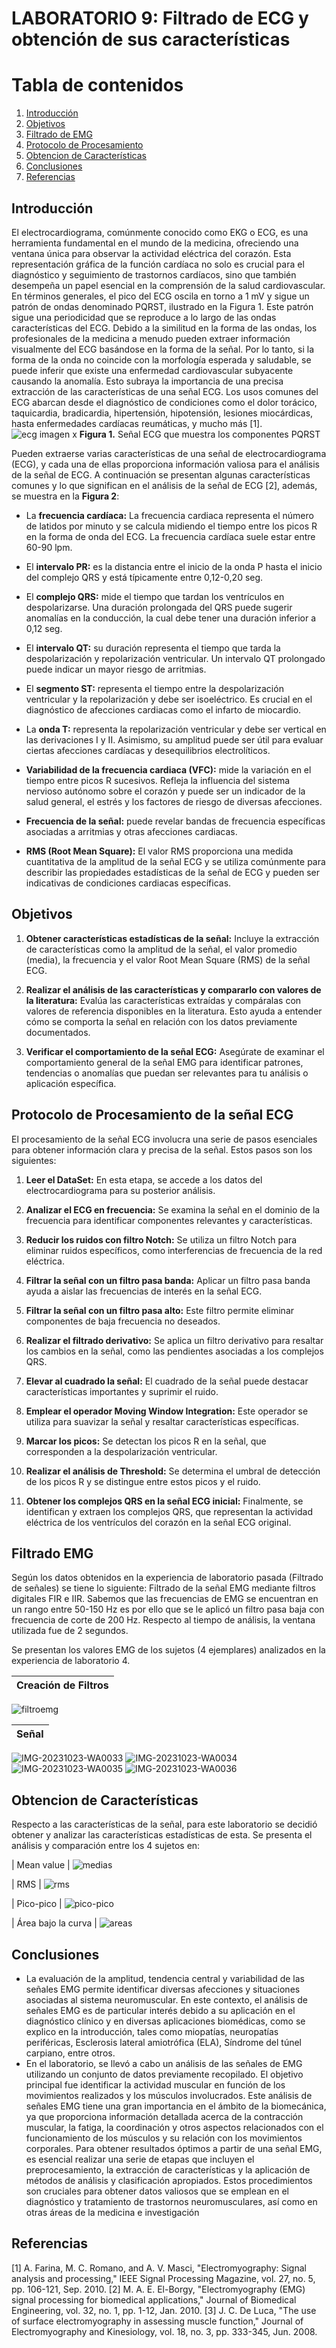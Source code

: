 # LABORATORIO 9: Filtrado de ECG y obtención de sus características
# **Tabla de contenidos**

1. [Introducción](#id1)
2. [Objetivos](#id2)
3. [Filtrado de EMG](#id3)
4. [Protocolo de Procesamiento](#id8)
5. [Obtencion de Características](#id4)
6. [Conclusiones](#id5)
7. [Referencias](#id6)
   
## **Introducción** <a name="id1"></a>

El electrocardiograma, comúnmente conocido como EKG o ECG, es una herramienta fundamental en el mundo de la medicina, ofreciendo una ventana única para observar la actividad eléctrica del corazón. Esta representación gráfica de la función cardíaca no solo es crucial para el diagnóstico y seguimiento de trastornos cardíacos, sino que también desempeña un papel esencial en la comprensión de la salud cardiovascular.
En términos generales, el pico del ECG oscila en torno a 1 mV y sigue un patrón de ondas denominado PQRST, ilustrado en la Figura 1. Este patrón sigue una periodicidad que se reproduce a lo largo de las ondas características del ECG. Debido a la similitud en la forma de las ondas, los profesionales de la medicina a menudo pueden extraer información visualmente del ECG basándose en la forma de la señal. Por lo tanto, si la forma de la onda no coincide con la morfología esperada y saludable, se puede inferir que existe una enfermedad cardiovascular subyacente causando la anomalía. Esto subraya la importancia de una precisa extracción de las características de una señal ECG. Los usos comunes del ECG abarcan desde el diagnóstico de condiciones como el dolor torácico, taquicardia, bradicardia, hipertensión, hipotensión, lesiones miocárdicas, hasta enfermedades cardíacas reumáticas, y mucho más [1].
![ecg imagen x](https://github.com/ldachirre/IntroSenalesBiomedicas/assets/90112793/aeaeb658-9f72-4ea1-8234-31a8a3fb7b42)
**Figura 1.** Señal ECG que muestra los componentes PQRST

Pueden extraerse varias características de una señal de electrocardiograma (ECG), y cada una de ellas proporciona información valiosa para el análisis de la señal de ECG. A continuación se presentan algunas características comunes y lo que significan en el análisis de la señal de ECG [2], además, se muestra en la **Figura 2**:

- La **frecuencia cardíaca:** La frecuencia cardiaca representa el número de latidos por minuto y se calcula midiendo el tiempo entre los picos R en la forma de onda del ECG. La frecuencia cardíaca suele estar entre 60-90 lpm.

- El **intervalo PR:** es la distancia entre el inicio de la onda P hasta el inicio del complejo QRS y está típicamente entre 0,12-0,20 seg.

- El **complejo QRS:** mide el tiempo que tardan los ventrículos en despolarizarse. Una duración prolongada del QRS puede sugerir anomalías en la conducción, la cual debe tener una duración inferior a 0,12 seg.

- El **intervalo QT:** su duración representa el tiempo que tarda la despolarización y repolarización ventricular. Un intervalo QT prolongado puede indicar un mayor riesgo de arritmias.

- El **segmento ST:** representa el tiempo entre la despolarización ventricular y la repolarización y debe ser isoeléctrico. Es crucial en el diagnóstico de afecciones cardiacas como el infarto de miocardio.

- La **onda T:** representa la repolarización ventricular y debe ser vertical en las derivaciones I y II. Asimismo, su amplitud puede ser útil para evaluar ciertas afecciones cardíacas y desequilibrios electrolíticos.

- **Variabilidad de la frecuencia cardiaca (VFC):** mide la variación en el tiempo entre picos R sucesivos. Refleja la influencia del sistema nervioso autónomo sobre el corazón y puede ser un indicador de la salud general, el estrés y los factores de riesgo de diversas afecciones.

- **Frecuencia de la señal:** puede revelar bandas de frecuencia específicas asociadas a arritmias y otras afecciones cardiacas.

- **RMS (Root Mean Square):** El valor RMS proporciona una medida cuantitativa de la amplitud de la señal ECG y se utiliza comúnmente para describir las propiedades estadísticas de la señal de ECG y pueden ser indicativas de condiciones cardiacas específicas.


## **Objetivos** <a name="id2"></a>
1. **Obtener características estadísticas de la señal:** Incluye la extracción de características como la amplitud de la señal, el valor promedio (media), la frecuencia y el valor Root Mean Square (RMS) de la señal ECG.

2. **Realizar el análisis de las características y compararlo con valores de la literatura:** Evalúa las características extraídas y compáralas con valores de referencia disponibles en la literatura. Esto ayuda a entender cómo se comporta la señal en relación con los datos previamente documentados.

3. **Verificar el comportamiento de la señal ECG:** Asegúrate de examinar el comportamiento general de la señal EMG para identificar patrones, tendencias o anomalías que puedan ser relevantes para tu análisis o aplicación específica.

## **Protocolo de Procesamiento de la señal ECG** <a name="id8"></a>

El procesamiento de la señal ECG involucra una serie de pasos esenciales para obtener información clara y precisa de la señal. Estos pasos son los siguientes:

1. **Leer el DataSet:** En esta etapa, se accede a los datos del electrocardiograma para su posterior análisis.

2. **Analizar el ECG en frecuencia:** Se examina la señal en el dominio de la frecuencia para identificar componentes relevantes y características.

3. **Reducir los ruidos con filtro Notch:** Se utiliza un filtro Notch para eliminar ruidos específicos, como interferencias de frecuencia de la red eléctrica.

4. **Filtrar la señal con un filtro pasa banda:** Aplicar un filtro pasa banda ayuda a aislar las frecuencias de interés en la señal ECG.

5. **Filtrar la señal con un filtro pasa alto:** Este filtro permite eliminar componentes de baja frecuencia no deseados.

6. **Realizar el filtrado derivativo:** Se aplica un filtro derivativo para resaltar los cambios en la señal, como las pendientes asociadas a los complejos QRS.

7. **Elevar al cuadrado la señal:** El cuadrado de la señal puede destacar características importantes y suprimir el ruido.

8. **Emplear el operador Moving Window Integration:** Este operador se utiliza para suavizar la señal y resaltar características específicas.

9. **Marcar los picos:** Se detectan los picos R en la señal, que corresponden a la despolarización ventricular.

10. **Realizar el análisis de Threshold:** Se determina el umbral de detección de los picos R y se distingue entre estos picos y el ruido.

11. **Obtener los complejos QRS en la señal ECG inicial:** Finalmente, se identifican y extraen los complejos QRS, que representan la actividad eléctrica de los ventrículos del corazón en la señal ECG original.

## **Filtrado EMG** <a name="id3"></a>
Según los datos obtenidos en la experiencia de laboratorio pasada (Filtrado de señales) se tiene lo siguiente: Filtrado de la señal EMG mediante filtros digitales FIR e IIR. Sabemos que las frecuencias de EMG se encuentran en un rango entre 50-150 Hz es por ello que se le aplicó un filtro pasa baja con frecuencia de corte de 200 Hz. Respecto al tiempo de análisis, la ventana utilizada fue de 2 segundos. 

Se presentan los valores EMG de los sujetos (4 ejemplares) analizados en la experiencia de laboratorio 4.


| Creación de Filtros|
| :---:  |
![filtroemg](https://github.com/ldachirre/IntroSenalesBiomedicas/assets/42382614/85604920-0edc-40c1-939c-d548d78fc5b2)

| Señal |
| :---:  |
![IMG-20231023-WA0033](https://github.com/ldachirre/IntroSenalesBiomedicas/assets/56425258/2604d181-9725-4e0d-acc8-dce22b64892a)
![IMG-20231023-WA0034](https://github.com/ldachirre/IntroSenalesBiomedicas/assets/56425258/ef63c4e1-bb9c-4da6-afb9-e0a3a72c32cb)
![IMG-20231023-WA0035](https://github.com/ldachirre/IntroSenalesBiomedicas/assets/56425258/8e3de7ec-fdd7-42cc-931c-dee8cb4d08b0)
![IMG-20231023-WA0036](https://github.com/ldachirre/IntroSenalesBiomedicas/assets/56425258/4df81fd9-b71f-42eb-97ce-9befd8b932e4)


## **Obtencion de Características** <a name="id4"></a>

Respecto a las características de la señal, para este laboratorio se decidió obtener y analizar las características estadísticas de esta. Se presenta el análisis y comparación entre los 4 sujetos en:

| Mean value |
![medias](https://github.com/ldachirre/IntroSenalesBiomedicas/assets/56425258/df32664e-35ea-4390-b29f-0b829a52bb06)

| RMS |
![rms](https://github.com/ldachirre/IntroSenalesBiomedicas/assets/56425258/840099f0-9734-47a5-939b-e33347409e42)

| Pico-pico |
![pico-pico](https://github.com/ldachirre/IntroSenalesBiomedicas/assets/56425258/ef88a7df-3daf-4516-821e-f1b3d72d08f1)

| Área bajo la curva |
![areas](https://github.com/ldachirre/IntroSenalesBiomedicas/assets/56425258/1154290c-dc34-4091-8856-63d210e8ba6c)

## **Conclusiones** <a name="id5"></a>
- La evaluación de la amplitud, tendencia central y variabilidad de las señales EMG permite identificar diversas afecciones y situaciones asociadas al sistema neuromuscular. En este contexto, el análisis de señales EMG es de particular interés debido a su aplicación en el diagnóstico clínico y en diversas aplicaciones biomédicas, como se explico en la introducción, tales como miopatías, neuropatías periféricas, Esclerosis lateral amiotrófica (ELA), Síndrome del túnel carpiano, entre otros.
- En el laboratorio, se llevó a cabo un análisis de las señales de EMG utilizando un conjunto de datos previamente recopilado. El objetivo principal fue identificar la actividad muscular en función de los movimientos realizados y los músculos involucrados. Este análisis de señales EMG tiene una gran importancia en el ámbito de la biomecánica, ya que proporciona información detallada acerca de la contracción muscular, la fatiga, la coordinación y otros aspectos relacionados con el funcionamiento de los músculos y su relación con los movimientos corporales. Para obtener resultados óptimos a partir de una señal EMG, es esencial realizar una serie de etapas que incluyen el preprocesamiento, la extracción de características y la aplicación de métodos de análisis y clasificación apropiados. Estos procedimientos son cruciales para obtener datos valiosos que se emplean en el diagnóstico y tratamiento de trastornos neuromusculares, así como en otras áreas de la medicina e investigación

## **Referencias** <a name="id6"></a>
[1] A. Farina, M. C. Romano, and A. V. Masci, "Electromyography: Signal analysis and processing," IEEE Signal Processing Magazine, vol. 27, no. 5, pp. 106-121, Sep. 2010.
[2] M. A. E. El-Borgy, "Electromyography (EMG) signal processing for biomedical applications," Journal of Biomedical Engineering, vol. 32, no. 1, pp. 1-12, Jan. 2010.
[3] J. C. De Luca, "The use of surface electromyography in assessing muscle function," Journal of Electromyography and Kinesiology, vol. 18, no. 3, pp. 333-345, Jun. 2008.

